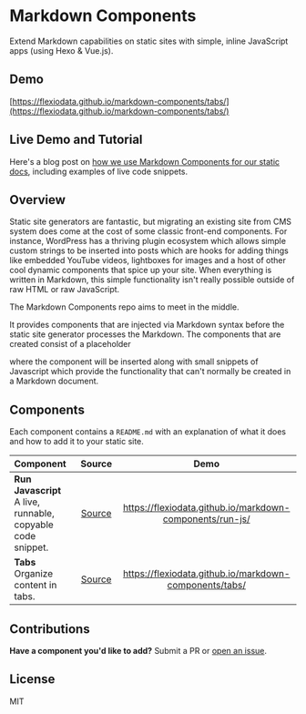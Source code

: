 # Markdown Components

Extend Markdown capabilities on static sites with simple, inline JavaScript apps (using Hexo & Vue.js).

## Demo

[https://flexiodata.github.io/markdown-components/tabs/](https://flexiodata.github.io/markdown-components/tabs/)

## Live Demo and Tutorial

Here's a blog post on [how we use Markdown Components for our static docs](https://www.flex.io/blog/markdown-syntax-javascript-hexo-vue/), including examples of live code snippets.

## Overview

Static site generators are fantastic, but migrating an existing site from CMS system does come at the cost of some classic front-end components. For instance, WordPress has a thriving plugin ecosystem which allows simple custom strings to be inserted into posts which are hooks for adding things like embedded YouTube videos, lightboxes for images and a host of other cool dynamic components that spice up your site. When everything is written in Markdown, this simple functionality isn't really possible outside of raw HTML or raw JavaScript.

The Markdown Components repo aims to meet in the middle.

It provides components that are injected via Markdown syntax before the static site generator processes the Markdown. The components that are created consist of a placeholder <div> where the component will be inserted along with small snippets of Javascript which provide the functionality that can't normally be created in a Markdown document.

## Components

Each component contains a `README.md` with an explanation of what it does and how to add it to your static site.

| Component | Source | Demo |
|:--------|:------:|:------:|
| **Run Javascript** <br/> A live, runnable, copyable code snippet. | [Source](https://github.com/flexiodata/markdown-components/tree/master/run-js) | https://flexiodata.github.io/markdown-components/run-js/ 
| **Tabs** <br/> Organize content in tabs. | [Source](https://github.com/flexiodata/markdown-components/tree/master/tabs) | https://flexiodata.github.io/markdown-components/tabs/

## Contributions

**Have a component you'd like to add?** Submit a PR or [open an issue](https://github.com/flexiodata/markdown-components/issues).

## License

MIT
